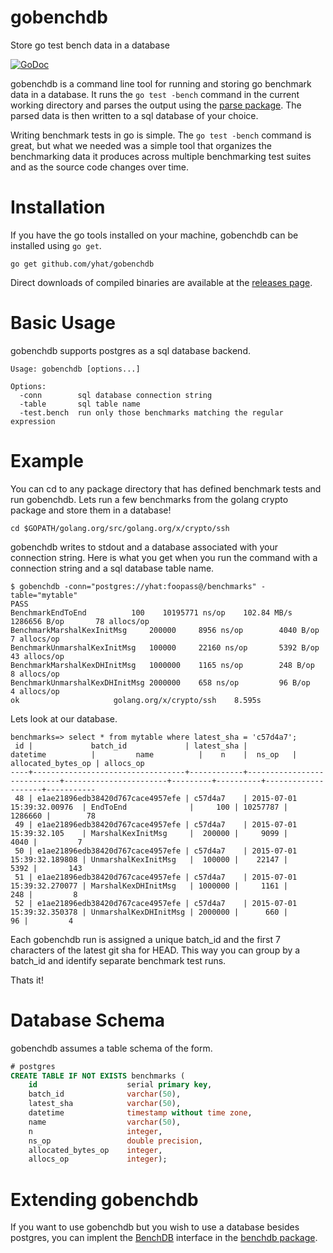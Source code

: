 # gobenchdb
Store go test bench data in a database

[![GoDoc](https://godoc.org/github.com/yhat/gobenchdb?status.svg)](https://godoc.org/github.com/yhat/gobenchdb)

gobenchdb is a command line tool for running and storing go benchmark data in a database.
It runs the `go test -bench` command in the current working directory and parses the output
using the [parse package](https://godoc.org/golang.org/x/tools/benchmark/parse). The parsed
data is then written to a sql database of your choice. 

Writing benchmark tests in go is simple. The `go test -bench` command is great, but what we needed was a simple tool that organizes the benchmarking data it produces across multiple benchmarking test suites and as the source code changes over time.

# Installation

If you have the go tools installed on your machine, gobenchdb can be installed using `go get`.

```
go get github.com/yhat/gobenchdb
```

Direct downloads of compiled binaries are available at the [releases page](https://github.com/yhat/gobenchdb/releases).

# Basic Usage

gobenchdb supports postgres as a sql database backend. 

```
Usage: gobenchdb [options...]

Options:
  -conn        sql database connection string
  -table       sql table name
  -test.bench  run only those benchmarks matching the regular expression
```

# Example

You can cd to any package directory that has defined benchmark tests and run gobenchdb. Lets
run a few benchmarks from the golang crypto package and store them in a database!

```
cd $GOPATH/golang.org/src/golang.org/x/crypto/ssh
```

gobenchdb writes to stdout and a database associated with your connection string. Here is
what you get when you run the command with a connection string and a sql database table
name.

```
$ gobenchdb -conn="postgres://yhat:foopass@/benchmarks" -table="mytable"
PASS
BenchmarkEndToEnd	       100	  10195771 ns/op    102.84 MB/s    1286656 B/op	      78 allocs/op
BenchmarkMarshalKexInitMsg     200000	  8956 ns/op	    4040 B/op	   7 allocs/op
BenchmarkUnmarshalKexInitMsg   100000	  22160 ns/op       5392 B/op	   43 allocs/op
BenchmarkMarshalKexDHInitMsg   1000000	  1165 ns/op	    248 B/op	   8 allocs/op
BenchmarkUnmarshalKexDHInitMsg 2000000    658 ns/op         96 B/op	   4 allocs/op
ok  				   golang.org/x/crypto/ssh	  8.595s
```

Lets look at our database.

```
benchmarks=> select * from mytable where latest_sha = 'c57d4a7';
 id |             batch_id             | latest_sha |          datetime          |         name          |    n    |  ns_op   | allocated_bytes_op | allocs_op 
----+----------------------------------+------------+----------------------------+-----------------------+---------+----------+--------------------+-----------
 48 | e1ae21896edb38420d767cace4957efe | c57d4a7    | 2015-07-01 15:39:32.00976  | EndToEnd              |     100 | 10257787 |            1286660 |        78
 49 | e1ae21896edb38420d767cace4957efe | c57d4a7    | 2015-07-01 15:39:32.105    | MarshalKexInitMsg     |  200000 |     9099 |               4040 |         7
 50 | e1ae21896edb38420d767cace4957efe | c57d4a7    | 2015-07-01 15:39:32.189808 | UnmarshalKexInitMsg   |  100000 |    22147 |               5392 |       143
 51 | e1ae21896edb38420d767cace4957efe | c57d4a7    | 2015-07-01 15:39:32.270077 | MarshalKexDHInitMsg   | 1000000 |     1161 |                248 |         8
 52 | e1ae21896edb38420d767cace4957efe | c57d4a7    | 2015-07-01 15:39:32.350378 | UnmarshalKexDHInitMsg | 2000000 |      660 |                 96 |         4

```

Each gobenchdb run is assigned a unique batch_id and the first 7 characters of the latest git sha for HEAD. This way you can group by a batch_id and
identify separate benchmark test runs.

Thats it!

# Database Schema

gobenchdb assumes a table schema of the form.

```sql
# postgres
CREATE TABLE IF NOT EXISTS benchmarks (
    id                    serial primary key,
    batch_id              varchar(50),
    latest_sha            varchar(50),
    datetime              timestamp without time zone,                                                                                      
    name                  varchar(50),
    n                     integer,
    ns_op                 double precision,
    allocated_bytes_op    integer,
    allocs_op             integer);
```

# Extending gobenchdb

If you want to use gobenchdb but you wish to use a database besides postgres, you can implent the [BenchDB](https://godoc.org/github.com/yhat/gobenchdb/benchdb#BenchDB) interface in the [benchdb package](https://godoc.org/github.com/yhat/gobenchdb/benchdb).
